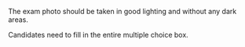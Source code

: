 The exam photo should be taken in good lighting and without any dark areas.

Candidates need to fill in the entire multiple choice box.
